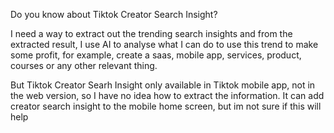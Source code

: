 Do you know about Tiktok Creator Search Insight?

I need a way to extract out the trending search insights and from the extracted result, I use AI to analyse what I can do to use this trend to make some profit, for example, create a saas, mobile app, services, product, courses or any other relevant thing. 

But Tiktok Creator Searh Insight only available in Tiktok mobile app, not in the web version, so I have no idea how to extract the information. It can add creator search insight to the mobile home screen, but im not sure if this will help